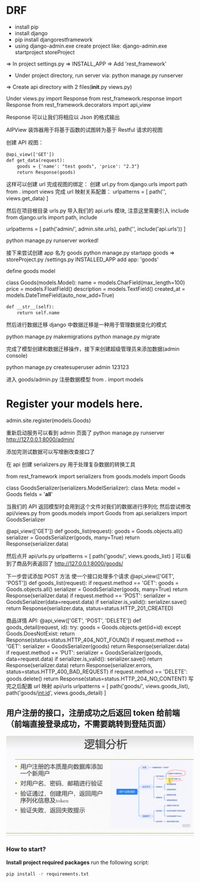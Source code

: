# DRF

- install pip
- install django
- pip install djangorestframework
- using django-admin.exe create project like: django-admin.exe startproject storeProject

=>
In project settings.py => INSTALL_APP => Add 'rest_framework'

- Under project directory, run server via: python manage.py runserver

=> Create api directory with 2 files(**init**.py views.py)

Under views.py import Response
from rest_framework.response import Response
from rest_framework.decorators import api_view

Response 可以让我们将相应以 Json 的格式输出

AIPView 装饰器用于将基于函数的试图转为基于 Restful 请求的视图

创建 API 视图：

```
@api_view(['GET'])
def get_data(request):
    goods = {'name': "test goods", 'price': "2.3"}
    return Response(goods)
```

这样可以创建 url 完成视图的绑定：
创建 url.py
from django.urls import path
from . import views
完成 url 映射关系配置：
urlpatterns = [
path('', views.get_data)
]

然后在项目根目录 urls.py 导入我们的 api.urls 模块, 注意这里需要引入 include
from django.urls import path, include

urlpatterns = [
path('admin/', admin.site.urls),
path('', include('api.urls'))
]

python manage.py runserver
worked!

接下来尝试创建 app 名为 goods
python manage.py startapp goods
=> storeProject.py /settings.py INSTALLED_APP add app: 'goods'

define goods model

class Goods(models.Model):
name = models.CharField(max_length=100)
price = models.FloatField()
description = models.TextField()
created_at = models.DateTimeField(auto_now_add=True)

    def __str__(self):
        return self.name

然后进行数据迁移
django 中数据迁移是一种用于管理数据变化的模式

python manage.py makemigrations
python manage.py migrate

完成了模型创建和数据迁移操作，接下来创建超级管理员来添加数据(admin console)

python manage.py createsuperuser
admin 123123

进入 goods/admin.py 注册数据模型
from . import models

# Register your models here.

admin.site.register(models.Goods)

重新启动服务可以看到 admin 页面了
python manage.py runserver
http://127.0.0.1:8000/admin/

添加完测试数据可以写增删改查接口了

在 api 创建 serializers.py 用于处理复杂数据的转换工具

from rest_framework import serializers
from goods.models import Goods

class GoodsSerializer(serializers.ModelSerializer):
class Meta:
model = Goods
fields = '**all**'

当我们的 API 返回模型时会用到这个文件对我们的数据进行序列化
然后尝试修改 api/views.py
from goods.models import Goods
from api.serializers import GoodsSerializer

@api_view(['GET'])
def goods_list(request):
goods = Goods.objects.all()
serializer = GoodsSerializer(goods, many=True)
return Response(serializer.data)

然后点开 api/urls.py
urlpatterns = [
path('goods/', views.goods_list)
]
可以看到了商品列表返回了
http://127.0.0.1:8000/goods/

下一步尝试添加 POST 方法
使一个接口处理多个请求
@api_view(['GET', 'POST'])
def goods_list(request):
if request.method == 'GET':
goods = Goods.objects.all()
serializer = GoodsSerializer(goods, many=True)
return Response(serializer.data)
if request.method == 'POST':
serializer = GoodsSerializer(data=request.data)
if serializer.is_valid():
serializer.save()
return Response(serializer.data, status=status.HTTP_201_CREATED)

商品详情 API:
@api_view(['GET', 'POST', 'DELETE'])
def goods_detail(request, id):
try:
goods = Goods.objects.get(id=id)
except Goods.DoesNotExist:
return Response(status=status.HTTP_404_NOT_FOUND)
if request.method == 'GET':
serializer = GoodsSerializer(goods)
return Response(serializer.data)
if request.method == 'PUT':
serializer = GoodsSerializer(goods, data=request.data)
if serializer.is_valid():
serializer.save()
return Response(serializer.data)
return Response(serializer.errors, status=status.HTTP_400_BAD_REQUEST)
if request.method == 'DELETE':
goods.delete()
return Response(status=status.HTTP_204_NO_CONTENT)
写完之后配置 url 映射 api/urls
urlpatterns = [
path('goods/', views.goods_list),
path('goods/<int:id>', views.goods_detail)
]

## 用户注册的接口，注册成功之后返回 token 给前端（前端直接登录成功，不需要跳转到登陆页面）

![image1.png](images%2Fimage1.png)

### How to start?

**Install project required packages**
run the following script:

```bash
pip install -r requirements.txt
```
